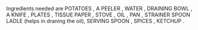 Ingredients needed are POTATOES , A PEELER , WATER , DRAINING BOWL , A KNIFE , PLATES  , TISSUE PAPER , STOVE , OIL , PAN , STRAINER SPOON LADLE (helps in draning the oil), SERVING SPOON , SPICES , KETCHUP .